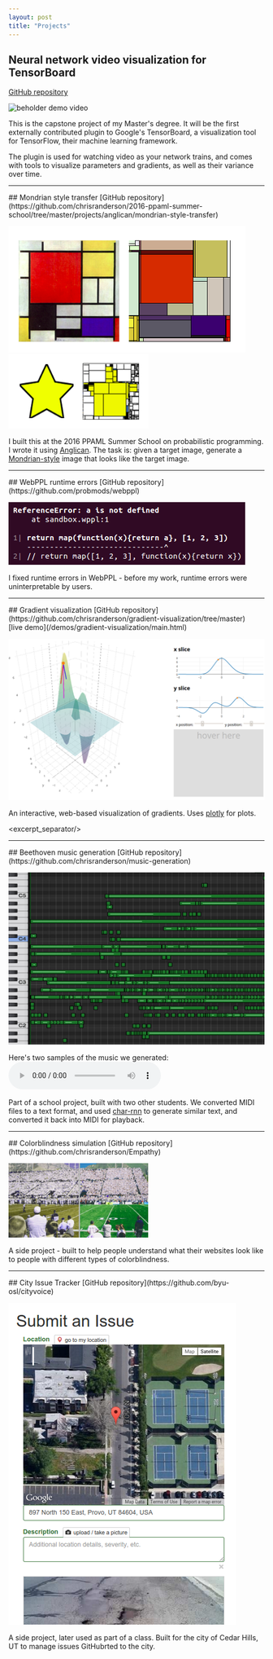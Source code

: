 ```yaml
---
layout: post
title: "Projects"
---
```

## Neural network video visualization for TensorBoard
[GitHub repository](https://github.com/chrisranderson/beholder/)

![beholder demo video](https://raw.githubusercontent.com/chrisranderson/beholder/master/demo.gif)

This is the capstone project of my Master's degree. It will be the first externally contributed plugin to Google's TensorBoard, a visualization tool for TensorFlow, their machine learning framework.

The plugin is used for watching video as your network trains, and comes with tools to visualize parameters and gradients, as well as their variance over time.

<hr>  
## Mondrian style transfer 
[GitHub repository](https://github.com/chrisranderson/2016-ppaml-summer-school/tree/master/projects/anglican/mondrian-style-transfer)

![](/images/projects/mondrian-continuous.png) 
![](/images/projects/star-mondrian.png) 

I built this at the 2016 PPAML Summer School on probabilistic programming. I wrote it using [Anglican](http://www.robots.ox.ac.uk/~fwood/anglican). The task is: given a target image, generate a [Mondrian-style](https://www.google.com/search?q=mondrian+paintings&safe=active&espv=2&source=lnms&tbm=isch&sa=X&ved=0ahUKEwjGluS1hY3PAhUJ7mMKHTVBAlkQ_AUICCgB&biw=790&bih=766) image that looks like the target image.

<hr>  
## WebPPL runtime errors
[GitHub repository](https://github.com/probmods/webppl)

![](/images/projects/webppl-error.png)

I fixed runtime errors in WebPPL - before my work, runtime errors were uninterpretable by users.

<hr/>
## Gradient visualization 
[GitHub repository](https://github.com/chrisranderson/gradient-visualization/tree/master)<br>
[live demo](/demos/gradient-visualization/main.html)

![](/images/projects/gradient-viz.png) 

An interactive, web-based visualization of gradients. Uses [plotly](https://plot.ly/) for plots.

<excerpt_separator/>

<hr/>
## Beethoven music generation 
[GitHub repository](https://github.com/chrisranderson/music-generation)

![](/images/projects/music-gen.png) 

Here's two samples of the music we generated: <br>
<audio controls>
  <source src="/sound/generated-music.mp3" type="audio/mpeg">
</audio>

Part of a school project, built with two other students. We converted MIDI files to a text format, and used [char-rnn](https://github.com/karpathy/char-rnn) to generate similar text, and converted it back into MIDI for playback.
<hr/>
## Colorblindness simulation 
[GitHub repository](https://github.com/chrisranderson/Empathy)

![](/images/projects/colorblindness-comparison.png) 

A side project - built to help people understand what their websites look like to people with different types of colorblindness.
<hr/>
## City Issue Tracker 
[GitHub repository](https://github.com/byu-osl/cityvoice)

![](/images/projects/tracker1.png) 

A side project, later used as part of a class. Built for the city of Cedar Hills, UT to manage issues GitHubrted to the city.
